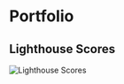 # Portfolio

## Lighthouse Scores
![Lighthouse Scores](https://mac9.vercel.app/_app/assets/lighthouse-d2ab3b0f.jpeg)
